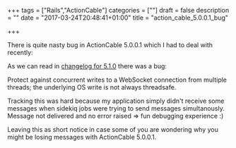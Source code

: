 +++
tags = ["Rails","ActionCable"]
categories = [""]
draft = false
description = ""
date = "2017-03-24T20:48:41+01:00"
title = "action_cable_5.0.0.1_bug"

+++

There is quite nasty bug in ActionCable 5.0.0.1 which I had to deal with recently:

As we can read in [changelog for 5.1.0](https://github.com/rails/rails/blob/5-1-stable/actioncable/CHANGELOG.md) there was a bug:

Protect against concurrent writes to a WebSocket connection from multiple threads; the underlying OS write is not always threadsafe.

Tracking this was hard because my application simply didn't receive some messages when sidekiq jobs were trying to send messages simultanously. Message not delivered and no error raised => fun debugging experience :)

Leaving this as short notice in case some of you are wondering why you might be losing messages with ActionCable 5.0.0.1.

